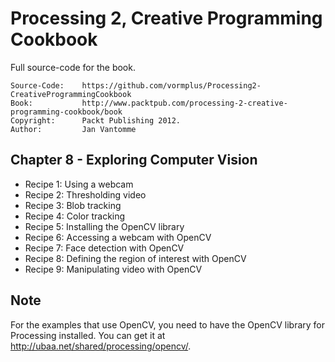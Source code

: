 # Processing 2, Creative Programming Cookbook

Full source-code for the book.

	Source-Code:    https://github.com/vormplus/Processing2-CreativeProgrammingCookbook
    Book:           http://www.packtpub.com/processing-2-creative-programming-cookbook/book
    Copyright:      Packt Publishing 2012.
	Author:         Jan Vantomme

## Chapter 8 - Exploring Computer Vision

- Recipe 1: Using a webcam
- Recipe 2: Thresholding video
- Recipe 3: Blob tracking
- Recipe 4: Color tracking
- Recipe 5: Installing the OpenCV library
- Recipe 6: Accessing a webcam with OpenCV
- Recipe 7: Face detection with OpenCV
- Recipe 8: Defining the region of interest with OpenCV
- Recipe 9: Manipulating video with OpenCV

## Note

For the examples that use OpenCV, you need to have the OpenCV library for Processing installed. You can get it at http://ubaa.net/shared/processing/opencv/. 